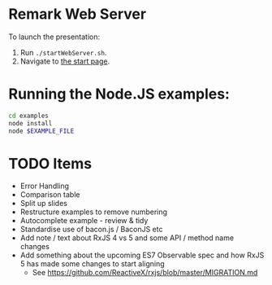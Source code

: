 # Remark Web Server

To launch the presentation:

1. Run `./startWebServer.sh`.
2. Navigate to [the start page](http://localhost:8000).


# Running the Node.JS examples:

```bash
cd examples
node install
node $EXAMPLE_FILE
```

# TODO Items

- Error Handling
- Comparison table
- Split up slides
- Restructure examples to remove numbering
- Autocomplete example - review & tidy
- Standardise use of bacon.js / BaconJS etc
- Add note / text about RxJS 4 vs 5 and some API / method name changes
- Add something about the upcoming ES7 Observable spec and how RxJS 5 has made some changes to start aligning
    - See https://github.com/ReactiveX/rxjs/blob/master/MIGRATION.md